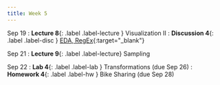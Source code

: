 ```yaml
---
title: Week 5
---
```


Sep 19
: **Lecture 8**{: .label .label-lecture } Visualization II
: **Discussion 4**{: .label .label-disc } [EDA, RegEx](https://drive.google.com/file/d/1fHRf9yWtCvnFxdyKSaVdu7bmjtp3hl51/view?usp=sharing){:target="_blank"}

Sep 21
: **Lecture 9**{: .label .label-lecture} Sampling

Sep 22
: **Lab 4**{: .label .label-lab } Transformations (due Sep 26)
: **Homework 4**{: .label .label-hw } Bike Sharing (due Sep 28)
